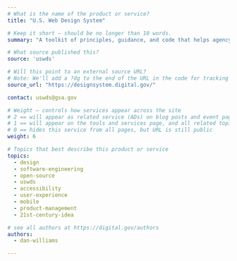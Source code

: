 ```yaml
---
# What is the name of the product or service?
title: "U.S. Web Design System"

# Keep it short — should be no longer than 10 words.
summary: "A toolkit of principles, guidance, and code that helps agency digital teams build accessible, mobile-friendly government websites for the American public. "

# What source published this?
source: 'uswds'

# Will this point to an external source URL?
# Note: We'll add a ?dg to the end of the URL in the code for tracking purposes
source_url: "https://designsystem.digital.gov/"

contact: uswds@gsa.gov

# Weight — controls how services appear across the site
# 2 == will appear as related service (ADs) on blog posts and event pages
# 1 == will appear on the tools and services page, and all related topic pages
# 0 == hides this service from all pages, but URL is still public
weight: 6

# Topics that best describe this product or service
topics:
  - design
  - software-engineering
  - open-source
  - uswds
  - accessibility
  - user-experience
  - mobile
  - product-management
  - 21st-century-idea

# see all authors at https://digital.gov/authors
authors:
  - dan-williams

---
```

